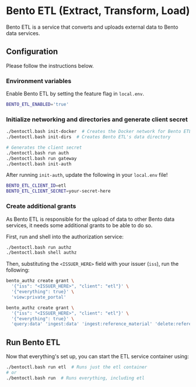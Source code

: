 # Bento ETL (Extract, Transform, Load)

Bento ETL is a service that converts and uploads external data to Bento data services.

## Configuration

Please follow the instructions below.

### Environment variables

Enable Bento ETL by setting the feature flag in `local.env`.

```bash
BENTO_ETL_ENABLED='true'
```

### Initialize networking and directories and generate client secret

```bash
./bentoctl.bash init-docker  # Creates the Docker network for Bento ETL
./bentoctl.bash init-dirs  # Creates Bento ETL's data directory

# Generates the client secret
./bentoctl.bash run auth
./bentoctl.bash run gateway
./bentoctl.bash init-auth
```
After running `init-auth`, update the following in your `local.env` file!

```bash
BENTO_ETL_CLIENT_ID=etl
BENTO_ETL_CLIENT_SECRET=your-secret-here
```

### Create additional grants

As Bento ETL is responsible for the upload of data to other Bento data services, it needs some additional grants to be able to do so.

First, run and shell into the authorization service:

```bash
./bentoctl.bash run authz
./bentoctl.bash shell authz
```

Then, substituting the `<ISSUER_HERE>` field with your issuer (`iss`), run the following:

```bash
bento_authz create grant \
  '{"iss": "<ISSUER_HERE>", "client": "etl"}' \
  '{"everything": true}' \
  'view:private_portal'

bento_authz create grant \
  '{"iss": "<ISSUER_HERE>", "client": "etl"}' \
  '{"everything": true}' \
  'query:data' 'ingest:data' 'ingest:reference_material' 'delete:reference_material'
```

## Run Bento ETL

Now that everything's set up, you can start the ETL service container using:

```bash
./bentoctl.bash run etl  # Runs just the etl container
# or
./bentoctl.bash run  # Runs everything, including etl
```
